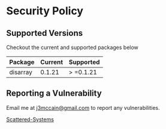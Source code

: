 # Security Policy

## Supported Versions

Checkout the current and supported packages below

| Package  | Current | Supported |
|----------|---------|-----------|
| disarray | 0.1.21  | > =0.1.21  |

## Reporting a Vulnerability

Email me at j3mccain@gmail.com to report any vulnerabilities.

[Scattered-Systems](https://scattered-systems.com)